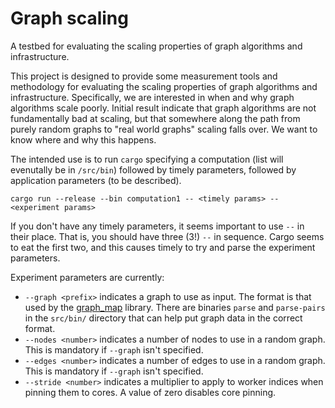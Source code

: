 # Graph scaling

A testbed for evaluating the scaling properties of graph algorithms and infrastructure.

This project is designed to provide some measurement tools and methodology for evaluating the scaling properties of graph algorithms and infrastructure. Specifically, we are interested in when and why graph algorithms scale poorly. Initial result indicate that graph algorithms are not fundamentally bad at scaling, but that somewhere along the path from purely random graphs to "real world graphs" scaling falls over. We want to know where and why this happens.

The intended use is to run `cargo` specifying a computation (list will evenutally be in `/src/bin`) followed by timely parameters, followed by application parameters (to be described).

    cargo run --release --bin computation1 -- <timely params> -- <experiment params>

If you don't have any timely parameters, it seems important to use `--` in their place. That is, you should have three (3!) `--` in sequence. Cargo seems to eat the first two, and this causes timely to try and parse the experiment parameters.

Experiment parameters are currently:

*  `--graph <prefix>` indicates a graph to use as input. The format is that used by the [graph_map](https://github.com/frankmcsherry/graph-map) library. There are binaries `parse` and `parse-pairs` in the `src/bin/` directory that can help put graph data in the correct format.
*  `--nodes <number>` indicates a number of nodes to use in a random graph. This is mandatory if `--graph` isn't specified.
*  `--edges <number>` indicates a number of edges to use in a random graph. This is mandatory if `--graph` isn't specified.
*  `--stride <number>` indicates a multiplier to apply to worker indices when pinning them to cores. A value of zero disables core pinning.